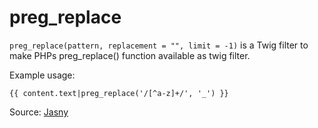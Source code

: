 # preg_replace

`preg_replace(pattern, replacement = "", limit = -1)` is a Twig filter to make PHPs preg_replace() function available as
twig filter. 

Example usage:

```twig
{{ content.text|preg_replace('/[^a-z]+/', '_') }}
```

Source: [Jasny](https://github.com/jasny/twig-extensions)
